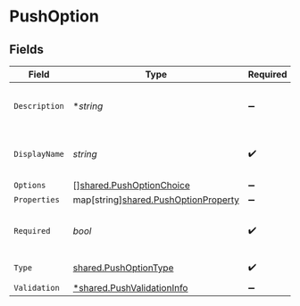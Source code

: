 # PushOption


## Fields

| Field                                                                                    | Type                                                                                     | Required                                                                                 | Description                                                                              |
| ---------------------------------------------------------------------------------------- | ---------------------------------------------------------------------------------------- | ---------------------------------------------------------------------------------------- | ---------------------------------------------------------------------------------------- |
| `Description`                                                                            | **string*                                                                                | :heavy_minus_sign:                                                                       | A description of the property.                                                           |
| `DisplayName`                                                                            | *string*                                                                                 | :heavy_check_mark:                                                                       | The property's display name.                                                             |
| `Options`                                                                                | [][shared.PushOptionChoice](../../../pkg/models/shared/pushoptionchoice.md)              | :heavy_minus_sign:                                                                       | N/A                                                                                      |
| `Properties`                                                                             | map[string][shared.PushOptionProperty](../../../pkg/models/shared/pushoptionproperty.md) | :heavy_minus_sign:                                                                       | N/A                                                                                      |
| `Required`                                                                               | *bool*                                                                                   | :heavy_check_mark:                                                                       | The property is required if `True`.                                                      |
| `Type`                                                                                   | [shared.PushOptionType](../../../pkg/models/shared/pushoptiontype.md)                    | :heavy_check_mark:                                                                       | The option type.                                                                         |
| `Validation`                                                                             | [*shared.PushValidationInfo](../../../pkg/models/shared/pushvalidationinfo.md)           | :heavy_minus_sign:                                                                       | N/A                                                                                      |